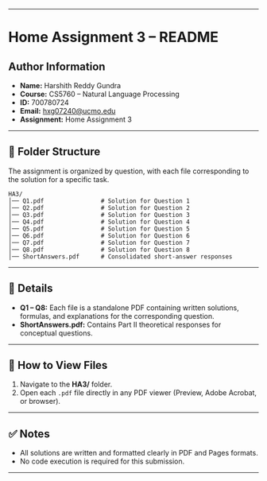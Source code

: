 
---

# **Home Assignment 3 – README**

## **Author Information**

* **Name:** Harshith Reddy Gundra
* **Course:** CS5760 – Natural Language Processing
* **ID:** 700780724
* **Email:** [hxg07240@ucmo.edu](mailto:hxg07240@ucmo.edu)
* **Assignment:** Home Assignment 3

---

## 📂 **Folder Structure**

The assignment is organized by question, with each file corresponding to the solution for a specific task.

```
HA3/
│── Q1.pdf                # Solution for Question 1
│── Q2.pdf                # Solution for Question 2
│── Q3.pdf                # Solution for Question 3
│── Q4.pdf                # Solution for Question 4
│── Q5.pdf                # Solution for Question 5
│── Q6.pdf                # Solution for Question 6
│── Q7.pdf                # Solution for Question 7
│── Q8.pdf                # Solution for Question 8
│── ShortAnswers.pdf      # Consolidated short-answer responses
```

---

## 📄 **Details**

* **Q1 – Q8:** Each file is a standalone PDF containing written solutions, formulas, and explanations for the corresponding question.
* **ShortAnswers.pdf:** Contains Part II theoretical responses for conceptual questions.

---

## 🚀 **How to View Files**

1. Navigate to the **HA3/** folder.
2. Open each `.pdf` file directly in any PDF viewer (Preview, Adobe Acrobat, or browser).

---

## ✅ **Notes**

* All solutions are written and formatted clearly in PDF and Pages formats.
* No code execution is required for this submission.

---
